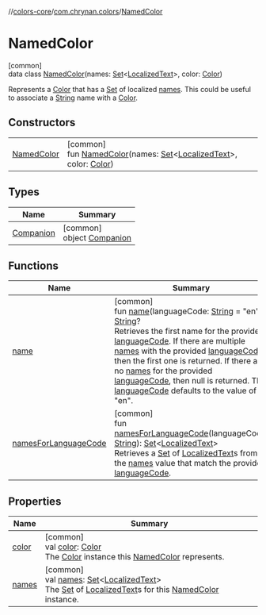 //[colors-core](../../../index.md)/[com.chrynan.colors](../index.md)/[NamedColor](index.md)

# NamedColor

[common]\
data class [NamedColor](index.md)(names: [Set](https://kotlinlang.org/api/latest/jvm/stdlib/kotlin.collections/-set/index.html)&lt;[LocalizedText](../-localized-text/index.md)&gt;, color: [Color](../-color/index.md))

Represents a [Color](../-color/index.md) that has a [Set](https://kotlinlang.org/api/latest/jvm/stdlib/kotlin.collections/-set/index.html) of localized [names](names.md). This could be useful to associate a [String](https://kotlinlang.org/api/latest/jvm/stdlib/kotlin/-string/index.html) name with a [Color](../-color/index.md).

## Constructors

| | |
|---|---|
| [NamedColor](-named-color.md) | [common]<br>fun [NamedColor](-named-color.md)(names: [Set](https://kotlinlang.org/api/latest/jvm/stdlib/kotlin.collections/-set/index.html)&lt;[LocalizedText](../-localized-text/index.md)&gt;, color: [Color](../-color/index.md)) |

## Types

| Name | Summary |
|---|---|
| [Companion](-companion/index.md) | [common]<br>object [Companion](-companion/index.md) |

## Functions

| Name | Summary |
|---|---|
| [name](name.md) | [common]<br>fun [name](name.md)(languageCode: [String](https://kotlinlang.org/api/latest/jvm/stdlib/kotlin/-string/index.html) = "en"): [String](https://kotlinlang.org/api/latest/jvm/stdlib/kotlin/-string/index.html)?<br>Retrieves the first name for the provided [languageCode](name.md). If there are multiple [names](names.md) with the provided [languageCode](name.md), then the first one is returned. If there are no [names](names.md) for the provided [languageCode](name.md), then null is returned. The [languageCode](name.md) defaults to the value of "en". |
| [namesForLanguageCode](names-for-language-code.md) | [common]<br>fun [namesForLanguageCode](names-for-language-code.md)(languageCode: [String](https://kotlinlang.org/api/latest/jvm/stdlib/kotlin/-string/index.html)): [Set](https://kotlinlang.org/api/latest/jvm/stdlib/kotlin.collections/-set/index.html)&lt;[LocalizedText](../-localized-text/index.md)&gt;<br>Retrieves a [Set](https://kotlinlang.org/api/latest/jvm/stdlib/kotlin.collections/-set/index.html) of [LocalizedText](../-localized-text/index.md)s from the [names](names.md) value that match the provided [languageCode](names-for-language-code.md). |

## Properties

| Name | Summary |
|---|---|
| [color](color.md) | [common]<br>val [color](color.md): [Color](../-color/index.md)<br>The [Color](../-color/index.md) instance this [NamedColor](index.md) represents. |
| [names](names.md) | [common]<br>val [names](names.md): [Set](https://kotlinlang.org/api/latest/jvm/stdlib/kotlin.collections/-set/index.html)&lt;[LocalizedText](../-localized-text/index.md)&gt;<br>The [Set](https://kotlinlang.org/api/latest/jvm/stdlib/kotlin.collections/-set/index.html) of [LocalizedText](../-localized-text/index.md)s for this [NamedColor](index.md) instance. |
